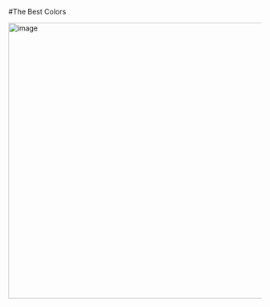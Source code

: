 #The Best Colors

<img width="549" alt="image" src="https://user-images.githubusercontent.com/65156388/114149280-b3a2e880-9955-11eb-8cb7-c53c1a90521f.PNG">
